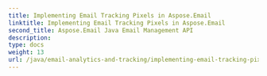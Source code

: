 ```yaml
---
title: Implementing Email Tracking Pixels in Aspose.Email
linktitle: Implementing Email Tracking Pixels in Aspose.Email
second_title: Aspose.Email Java Email Management API
description: 
type: docs
weight: 13
url: /java/email-analytics-and-tracking/implementing-email-tracking-pixels/
---
```


